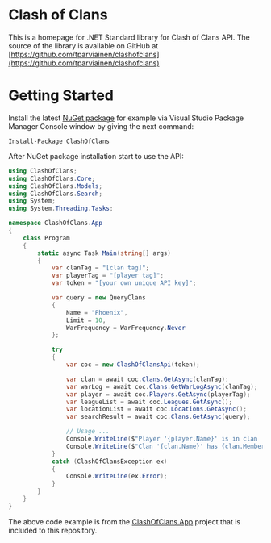 # **Clash of Clans**
This is a homepage for .NET Standard library for Clash of Clans API. The source of the library is available on GitHub
at [https://github.com/tparviainen/clashofclans](https://github.com/tparviainen/clashofclans)

# Getting Started
Install the latest [NuGet package](https://www.nuget.org/packages/ClashOfClans/) for example via Visual Studio Package Manager Console window by giving the next command:
```
Install-Package ClashOfClans
```

After NuGet package installation start to use the API:

```csharp
using ClashOfClans;
using ClashOfClans.Core;
using ClashOfClans.Models;
using ClashOfClans.Search;
using System;
using System.Threading.Tasks;

namespace ClashOfClans.App
{
    class Program
    {
        static async Task Main(string[] args)
        {
            var clanTag = "[clan tag]";
            var playerTag = "[player tag]";
            var token = "[your own unique API key]";

            var query = new QueryClans
            {
                Name = "Phoenix",
                Limit = 10,
                WarFrequency = WarFrequency.Never
            };

            try
            {
                var coc = new ClashOfClansApi(token);

                var clan = await coc.Clans.GetAsync(clanTag);           // Get Clan Information
                var warLog = await coc.Clans.GetWarLogAsync(clanTag);   // Retrieve Clans Clan War Log
                var player = await coc.Players.GetAsync(playerTag);     // Get Player Information
                var leagueList = await coc.Leagues.GetAsync();          // List Leagues
                var locationList = await coc.Locations.GetAsync();      // List Locations
                var searchResult = await coc.Clans.GetAsync(query);     // Search Clans

                // Usage ...
                Console.WriteLine($"Player '{player.Name}' is in clan '{player.Clan?.Name}'");
                Console.WriteLine($"Clan '{clan.Name}' has {clan.Members} members");
            }
            catch (ClashOfClansException ex)
            {
                Console.WriteLine(ex.Error);
            }
        }
    }
}
```

The above code example is from the [ClashOfClans.App](https://github.com/tparviainen/clashofclans/tree/master/src/ClashOfClans.App) project that is included to this repository.

